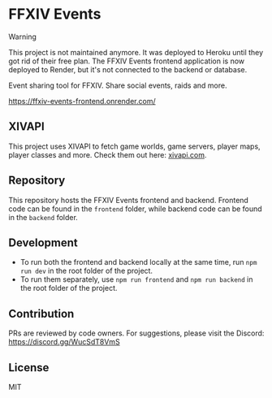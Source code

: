 # FFXIV Events

> [!WARNING] 
>
> This project is not maintained anymore.
> It was deployed to Heroku until they got rid of their free plan.
> The FFXIV Events frontend application is now deployed to Render,
> but it's not connected to the backend or database.

Event sharing tool for FFXIV. Share social events, raids and more.

https://ffxiv-events-frontend.onrender.com/

## XIVAPI

This project uses XIVAPI to fetch game worlds, game servers, player maps, player classes and more.
Check them out here: [xivapi.com](https://xivapi.com/).

## Repository

This repository hosts the FFXIV Events frontend and backend. Frontend code can be found in the ```frontend``` folder, while backend code can be found in the ```backend``` folder.

## Development

- To run both the frontend and backend locally at the same time, run ```npm run dev``` in the root folder of the project.
- To run them separately, use ```npm run frontend``` and ```npm run backend``` in the root folder of the project.

## Contribution

PRs are reviewed by code owners. For suggestions, please visit the Discord: https://discord.gg/WucSdT8VmS

## License

MIT
